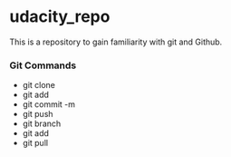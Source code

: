 # udacity_repo
This is a repository to gain familiarity with git and Github.


### Git Commands
* git clone 
* git add
* git commit -m
* git push
* git branch
* git add
* git pull